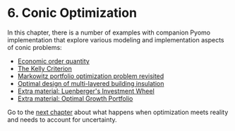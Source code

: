# 6. Conic Optimization

In this chapter, there is a number of examples with companion Pyomo implementation that explore various modeling and implementation aspects of conic problems:

* [Economic order quantity](economic-order-quantity.ipynb)
* [The Kelly Criterion](kelly-criterion.ipynb)
* [Markowitz portfolio optimization problem revisited](markowitz_portfolio_revisited.ipynb)
* [Optimal design of multi-layered building insulation](building-insulation.ipynb)
* [Extra material: Luenberger's Investment Wheel](investment-wheel.ipynb)
* [Extra material: Optimal Growth Portfolio](optimal-growth-portfolios.ipynb)

Go to the [next chapter](../07/07.00.md) about what happens when optimization meets reality and needs to account for uncertainty.